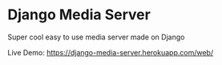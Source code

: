 # Django Media Server
Super cool easy to use media server made on Django


Live Demo: https://django-media-server.herokuapp.com/web/
